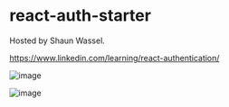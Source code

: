 # react-auth-starter

Hosted by Shaun Wassel.

https://www.linkedin.com/learning/react-authentication/

![image](https://user-images.githubusercontent.com/61594317/235383841-71c2502a-9c00-47d9-9222-f2744826d60f.png)

![image](https://user-images.githubusercontent.com/61594317/235383854-e84133a4-4ea0-445d-89ae-1bcbadd5700a.png)
